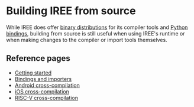 # Building IREE from source

While IREE does offer
[binary distributions](https://github.com/openxla/iree/releases) for its
compiler tools and [Python bindings](../bindings/python.md), building from
source is still useful when using IREE's runtime or when making changes to the
compiler or import tools themselves.

## Reference pages

* [Getting started](./getting-started.md)
* [Bindings and importers](./python-bindings-and-importers.md)
* [Android cross-compilation](./android.md)
* [iOS cross-compilation](./ios.md)
* [RISC-V cross-compilation](./riscv.md)

